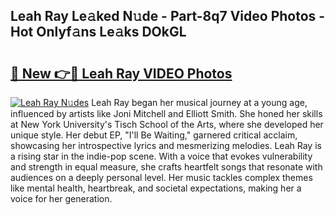 ## Leah Ray Le𝚊ked N𝚞de - Part-8q7 Video Photos - Hot Onlyf𝚊ns Le𝚊ks DOkGL

# <h2><a href="http://ab14376.deff.icu/?id=Leah+Ray">🔗 New 👉🔴 Leah Ray VIDEO Photos</a></h2>

[![Leah Ray N𝚞des](https://i.imgur.com/rIISA9y.gif)](http://ab14376.deff.icu/?id=Leah+Ray)
Leah Ray began her musical journey at a young age, influenced by artists like Joni Mitchell and Elliott Smith. She honed her skills at New York University's Tisch School of the Arts, where she developed her unique style. Her debut EP, "I'll Be Waiting," garnered critical acclaim, showcasing her introspective lyrics and mesmerizing melodies. Leah Ray is a rising star in the indie-pop scene. With a voice that evokes vulnerability and strength in equal measure, she crafts heartfelt songs that resonate with audiences on a deeply personal level. Her music tackles complex themes like mental health, heartbreak, and societal expectations, making her a voice for her generation.
